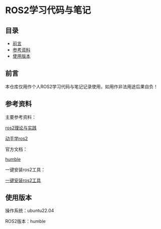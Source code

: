 # ROS2学习代码与笔记

## 目录

-   [前言](#前言)
-   [参考资料](#参考资料)
-   [使用版本](#使用版本)

## 前言

本仓库仅用作个人ROS2学习代码与笔记记录使用，如用作非法用途后果自负！

## 参考资料

主要参考资料：

[ros2理论与实践](https://www.bilibili.com/video/BV1VB4y137ys/?spm_id_from=333.999.0.0\&vd_source=9d88bc9bfa6989b549db07375955eb94 "https://www.bilibili.com/video/BV1VB4y137ys/?spm_id_from=333.999.0.0\&vd_source=9d88bc9bfa6989b549db07375955eb94")

[动手学ros2](https://fishros.com/d2lros2/ "https://fishros.com/d2lros2/")

官方文档：

[humble](https://docs.ros.org/en/humble/Tutorials.html "https://docs.ros.org/en/humble/Tutorials.html")

一键安装ros2工具：

[一键安装ros2工具](https://fishros.org.cn/forum/topic/20/小鱼的一键安装系列?lang=zh-CN "https://fishros.org.cn/forum/topic/20/小鱼的一键安装系列?lang=zh-CN")

## 使用版本

操作系统：ubuntu22.04

ROS2版本：humble

